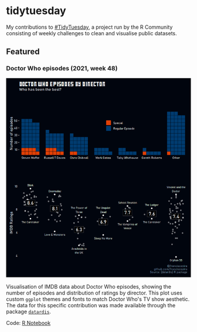 # tidytuesday
My contributions to [#TidyTuesday](https://github.com/rfordatascience/tidytuesday), a project run by the R Community consisting of weekly challenges to clean and visualise public datasets.

## Featured

### Doctor Who episodes (2021, week 48)

![](contributions/2021_48_ggplot_doctor_who.png)

Visualisation of IMDB data about Doctor Who episodes, showing the number of episodes and distribution of ratings by director. This plot uses custom `ggplot` themes and fonts to match Doctor Who's TV show aesthetic. The data for this specific contribution was made available through the package [`datardis`](https://cran.r-project.org/web/packages/datardis/index.html).

Code: [R Notebook](https://franciscoyira.github.io/tidytuesday/contributions/2021_48_ggplot_doctor_who.nb)
